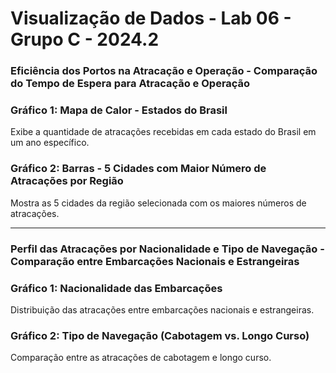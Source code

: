 # Visualização de Dados - Lab 06 - Grupo C - 2024.2

### Eficiência dos Portos na Atracação e Operação - Comparação do Tempo de Espera para Atracação e Operação

### Gráfico 1: Mapa de Calor - Estados do Brasil
Exibe a quantidade de atracações recebidas em cada estado do Brasil em um ano específico.

### Gráfico 2: Barras - 5 Cidades com Maior Número de Atracações por Região
Mostra as 5 cidades da região selecionada com os maiores números de atracações.

---

### Perfil das Atracações por Nacionalidade e Tipo de Navegação - Comparação entre Embarcações Nacionais e Estrangeiras

### Gráfico 1: Nacionalidade das Embarcações
Distribuição das atracações entre embarcações nacionais e estrangeiras.

### Gráfico 2: Tipo de Navegação (Cabotagem vs. Longo Curso)
Comparação entre as atracações de cabotagem e longo curso.
